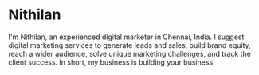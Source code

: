 # Nithilan
I'm Nithilan, an experienced digital marketer in Chennai, India. I suggest digital marketing services to generate leads and sales, build brand equity, reach a wider audience, solve unique marketing challenges, and track the client success. In short, my business is building your business.
